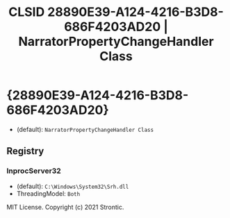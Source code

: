 ﻿---
title: "CLSID 28890E39-A124-4216-B3D8-686F4203AD20 | NarratorPropertyChangeHandler Class"
excerpt: What is COM-Object CLSID 28890E39-A124-4216-B3D8-686F4203AD20?
---

# {28890E39-A124-4216-B3D8-686F4203AD20}

* (default): `NarratorPropertyChangeHandler Class`

## Registry


### InprocServer32

* (default): `C:\Windows\System32\Srh.dll`
* ThreadingModel: `Both`

MIT License. Copyright (c) 2021 Strontic.


